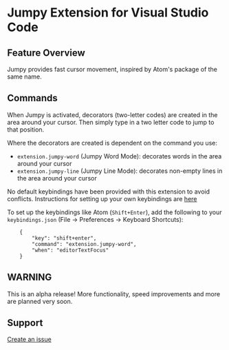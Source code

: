 # Jumpy Extension for Visual Studio Code

## Feature Overview

Jumpy provides fast cursor movement, inspired by Atom's package of the same name.

## Commands

When Jumpy is activated, decorators (two-letter codes) are created in the area around your cursor. Then simply type in a two letter code to jump to that position.

Where the decorators are created is dependent on the command you use:

* `extension.jumpy-word` (Jumpy Word Mode): decorates words in the area around your cursor
* `extension.jumpy-line` (Jumpy Line Mode): decorates non-empty lines in the area around your cursor

No default keybindings have been provided with this extension to avoid conflicts. Instructions for setting up your own keybindings are [here](https://code.visualstudio.com/docs/customization/keybindings)

To set up the keybindings like Atom (`Shift+Enter`), add the following to your `keybindings.json` (File -> Preferences -> Keyboard Shortcuts):

```
    {
        "key": "shift+enter",
        "command": "extension.jumpy-word",
        "when": "editorTextFocus"
    }
```

## WARNING

This is an alpha release! More functionality, speed improvements and more are planned very soon.

## Support

[Create an issue](https://github.com/wmaurer/vscode-jumpy/issues)
